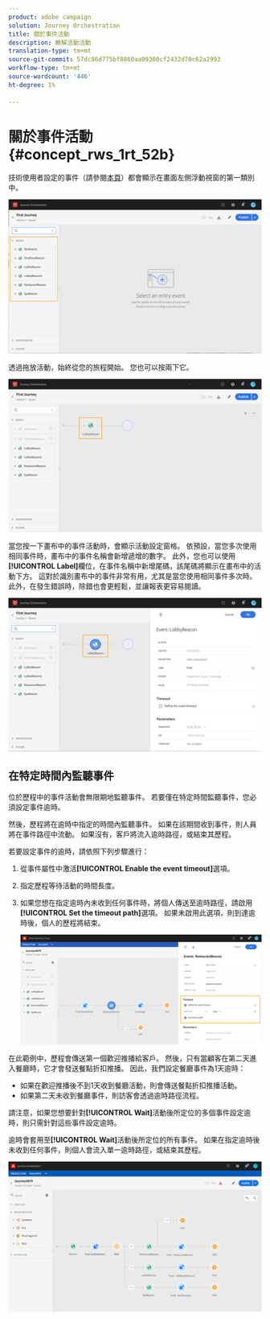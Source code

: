 ```yaml
---
product: adobe campaign
solution: Journey Orchestration
title: 關於事件活動
description: 瞭解活動活動
translation-type: tm+mt
source-git-commit: 57dc86d775bf8860aa09300cf2432d70c62a2993
workflow-type: tm+mt
source-wordcount: '446'
ht-degree: 1%

---
```



# 關於事件活動 {#concept_rws_1rt_52b}

技術使用者設定的事件（請參閱[本頁](../event/about-events.md)）都會顯示在畫面左側浮動視窗的第一類別中。

![](../assets/journey43.png)

透過拖放活動，始終從您的旅程開始。 您也可以按兩下它。

![](../assets/journey44.png)

當您按一下畫布中的事件活動時，會顯示活動設定窗格。 依預設，當您多次使用相同事件時，畫布中的事件名稱會新增遞增的數字。 此外，您也可以使用&#x200B;**[!UICONTROL Label]**&#x200B;欄位，在事件名稱中新增尾碼，該尾碼將顯示在畫布中的活動下方。 這對於識別畫布中的事件非常有用，尤其是當您使用相同事件多次時。 此外，在發生錯誤時，除錯也會更輕鬆，並讓報表更容易閱讀。

![](../assets/journey33.png)

## 在特定時間內監聽事件

位於歷程中的事件活動會無限期地監聽事件。 若要僅在特定時間監聽事件，您必須設定事件逾時。

然後，歷程將在逾時中指定的時間內監聽事件。 如果在該期間收到事件，則人員將在事件路徑中流動。 如果沒有，客戶將流入逾時路徑，或結束其歷程。

若要設定事件的逾時，請依照下列步驟進行：

1. 從事件屬性中激活&#x200B;**[!UICONTROL Enable the event timeout]**&#x200B;選項。

1. 指定歷程等待活動的時間長度。

1. 如果您想在指定逾時內未收到任何事件時，將個人傳送至逾時路徑，請啟用&#x200B;**[!UICONTROL Set the timeout path]**&#x200B;選項。 如果未啟用此選項，則到達逾時後，個人的歷程將結束。

   ![](../assets/event-timeout.png)

在此範例中，歷程會傳送第一個歡迎推播給客戶。 然後，只有當顧客在第二天進入餐廳時，它才會發送餐點折扣推播。 因此，我們設定餐廳事件為1天逾時：

* 如果在歡迎推播後不到1天收到餐廳活動，則會傳送餐點折扣推播活動。
* 如果第二天未收到餐廳事件，則訪客會透過逾時路徑流程。

請注意，如果您想要針對&#x200B;**[!UICONTROL Wait]**&#x200B;活動後所定位的多個事件設定逾時，則只需針對這些事件設定逾時。

逾時會套用至&#x200B;**[!UICONTROL Wait]**&#x200B;活動後所定位的所有事件。 如果在指定逾時後未收到任何事件，則個人會流入單一逾時路徑，或結束其歷程。

![](../assets/event-timeout-group.png)
